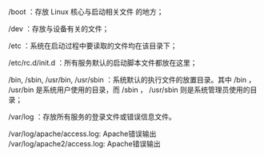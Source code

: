 /boot ：存放 Linux 核心与启动相关文件 的地方；

/dev ：存放与设备有关的文件；

/etc ：系统在启动过程中要读取的文件均在该目录下；

/etc/rc.d/init.d ：所有服务默认的启动脚本文件都放在这里；

/bin, /sbin, /usr/bin, /usr/sbin ：系统默认的执行文件的放置目录。其中 /bin ， /usr/bin 是系统用户使用的目录，而 /sbin ， /usr/sbin 则是系统管理员使用的目录；

/var/log ：存放所有服务的登录文件或错误信息文件。

/var/log/apache/access.log: Apache错误输出  
/var/log/apache2/access.log: Apache错误输出
